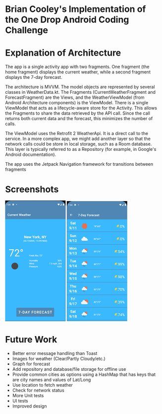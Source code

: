 # Brian Cooley's Implementation of the One Drop Android Coding Challenge

# Explanation of Architecture
The app is a single activity app with two fragments. One fragment (the home fragment) displays the current weather, while a second fragment displays the 7-day forecast.

The architecture is MVVM. The model objects are represented by several classes in WeatherData.kt. The Fragments (CurrentWeatherFragment and ForecastFragment) are the Views, and the WeatherViewModel (from Android Architecture components) is the ViewModel. 
There is a single ViewModel that acts as a lifecycle-aware store for the Activity. This allows the Fragments to share the data retrieved by the API call. Since the call returns both current data and the forecast, this minimizes the number of calls.

The ViewModel uses the Retrofit 2 WeatherApi. It is a direct call to the service. In a more complex app, we might add another layer so that the network calls could be store in local storage, such as a Room database. This layer is typically referred to as a Repository  (for example, in Google's Android documentation).

The app uses the Jetpack Navigation framework for transitions between fragments

# Screenshots
![image](CurrentWeatherScreenShot.png) ![image](ForecastScreenShot.png)

# Future Work 
* Better error message handling than Toast
* Images for weather (Clear/Partly Cloudy/etc.)
* Graph for forecast
* Add repository and database/file storage for offline use
* Provide common cities as options using a HashMap that has keys that are city names and values of Lat/Long
* Use location to fetch weather
* Check for network status
* More Unit tests
* UI tests
* Improved design
